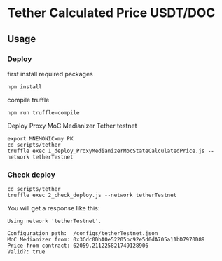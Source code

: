 # Tether Calculated Price USDT/DOC

## Usage

### Deploy

first install required packages

```
npm install
```

compile truffle

```
npm run truffle-compile
```


Deploy Proxy MoC Medianizer Tether testnet

```
export MNEMONIC=my PK
cd scripts/tether
truffle exec 1_deploy_ProxyMedianizerMocStateCalculatedPrice.js --network tetherTestnet
```

### Check deploy

```
cd scripts/tether
truffle exec 2_check_deploy.js --network tetherTestnet
```

You will get a response like this:

```
Using network 'tetherTestnet'.

Configuration path:  /configs/tetherTestnet.json
MoC Medianizer from: 0x3Cdc0DbA0e52205bc92e5d0dA705a11bD7970D89
Price from contract: 62059.211225821749128906
Valid?: true
```
